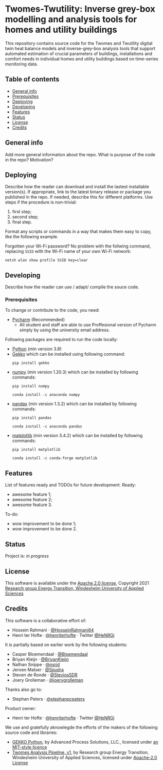 # Twomes-Twutility: Inverse grey-box modelling and analysis tools for homes and utility buildings
This repository contains source code for the Twomes and Twutility digital twin heat balance models and inverse-grey-box analysis tools that support automated estimation of crucial parameters of buildings, installations and comfort needs in individual homes and utility buildings based on time-series monitoring data.

## Table of contents
* [General info](#general-info)
* [Prerequisites](#prerequisites)
* [Deploying](#deploying)
* [Developing](#developing) 
* [Features](#features)
* [Status](#status)
* [License](#license)
* [Credits](#credits)

## General info
Add more general information about the repo. What is purpose of the code in the repo? Motivation?

## Deploying
Describe how the reader can download and install the lastest installable version(s). If appropriate, link to the latest binary release or package you published in the repo. If needed, describe this for different platforms.
Use steps if the procedure is non-trivial:
1. first step;
2. second step;
3. final step.

Format any scripts or commands in a way that makes them  easy to copy, like the following example. 

Forgotten your Wi-Fi password? No problem with the follwing command, replacing `SSID` with the Wi-Fi name of your own Wi-Fi network: 
```shell
netsh wlan show profile SSID key=clear
```

## Developing
Describe how the reader can use / adapt/ compile the souce code. 

### Prerequisites

To change or contribute to the code, you need:  
- [Pycharm](https://www.jetbrains.com/pycharm/download/#section=windows) (Recommended)  
	- All student and staff are able to use Proffesional version of Pycharm simply by using the university email address.

Following packages are required to run the code locally:  
- [Python](https://www.python.org/downloads/) (min version 3.8)  
- [Gekko](https://gekko.readthedocs.io/en/latest/) which can be installed using following command:
	```shell
	pip install gekko
	```  
- [numpy](https://numpy.org/install/) (min version 1.20.3) which can be installed by following commands:<br/>
	```shell
	pip install numpy
	```
	```shell
	conda install -c anaconda numpy
	```
- [pandas](https://pandas.pydata.org/docs/getting_started/install.html) (min version 1.3.2) which can be installed by following commands:<br/>
	```shell
	pip install pandas
	```
	```shell
	conda install -c anaconda pandas
	```
- [matplotlib](https://matplotlib.org/stable/users/installing/index.html) (min version 3.4.2) which can be installed by following commands:<br/>
	```shell
	pip install matplotlib
	``` 
	```shell
	conda install -c conda-forge matplotlib
	```
## Features
List of features ready and TODOs for future development. Ready:
* awesome feature 1;
* awesome feature 2;
* awesome feature 3.

To-do:
* wow improvement to be done 1;
* wow improvement to be done 2.

## Status
Project is: _in progress_

## License
This software is available under the [Apache 2.0 license](./LICENSE), Copyright 2021 [Research group Energy Transition, Windesheim University of Applied Sciences](https://windesheim.nl/energietransitie) 

## Credits
This software is a collaborative effort of:
* Hossein Rahmani · [@HosseinRahmani64](https://github.com/HosseinRahmani64)
* Henri ter Hofte · [@henriterhofte](https://github.com/henriterhofte) · Twitter [@HeNRGi](https://twitter.com/HeNRGi)

It is partially based on earlier work by the following students:
* Casper Bloemendaal · [@Bloemendaal](https://github.com/Bloemendaal)
* Briyan Kleijn · [@BriyanKleijn](https://github.com/BriyanKleijn)
* Nathan Snippe · [@nsrid](https://github.com/nsrid)
* Jeroen Matser · [@Spudra](https://github.com/Spudra)
* Steven de Ronde · [@SteviosSDR](https://github.com/SteviosSDR)
* Joery Grolleman · [@joerygrolleman](https://github.com/joerygrolleman)

Thanks also go to:
* Stephan Peters · [@stephanpcpeters](https://github.com/stephanpcpeters) 

Product owner:
* Henri ter Hofte · [@henriterhofte](https://github.com/henriterhofte) · Twitter [@HeNRGi](https://twitter.com/HeNRGi)

We use and gratefully aknowlegde the efforts of the makers of the following source code and libraries:
* [GEKKO Python](https://github.com/BYU-PRISM/GEKKO), by Advanced Process Solutions, LLC., licensed under [an MIT-style licence](https://github.com/BYU-PRISM/GEKKO/blob/master/LICENSE)
* [Twomes Analysis Pipeline, v1](https://github.com/energietransitie/twomes-analysis-pipeline), by Research group Energy Transition, Windesheim University of Applied Sciences, licensed under [Apache-2.0 License](https://github.com/energietransitie/twomes-analysis-pipeline/blob/main/LICENSE)
